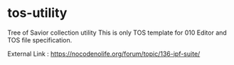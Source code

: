 # tos-utility
Tree of Savior collection utility
This is only TOS template for 010 Editor and TOS file specification.



External Link : 
https://nocodenolife.org/forum/topic/136-ipf-suite/
